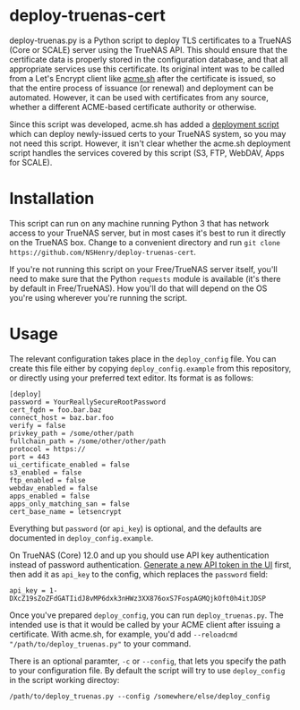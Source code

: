 # deploy-truenas-cert

deploy-truenas.py is a Python script to deploy TLS certificates to a TrueNAS (Core or SCALE) server using the TrueNAS API.  This should ensure that the certificate data is properly stored in the configuration database, and that all appropriate services use this certificate.  Its original intent was to be called from a Let's Encrypt client like [acme.sh](https://github.com/Neilpang/acme.sh) after the certificate is issued, so that the entire process of issuance (or renewal) and deployment can be automated.  However, it can be used with certificates from any source, whether a different ACME-based certificate authority or otherwise.

Since this script was developed, acme.sh has added a [deployment script](https://github.com/acmesh-official/acme.sh/wiki/deployhooks#25-deploy-the-cert-on-truenas-core-server) which can deploy newly-issued certs to your TrueNAS system, so you may not need this script.  However, it isn't clear whether the acme.sh deployment script handles the services covered by this script (S3, FTP, WebDAV, Apps for SCALE).

# Installation
This script can run on any machine running Python 3 that has network access to your TrueNAS server, but in most cases it's best to run it directly on the TrueNAS box.  Change to a convenient directory and run `git clone https://github.com/NSHenry/deploy-truenas-cert`.

If you're not running this script on your Free/TrueNAS server itself, you'll need to make sure that the Python `requests` module is available (it's there by default in Free/TrueNAS).  How you'll do that will depend on the OS you're using wherever you're running the script.

# Usage

The relevant configuration takes place in the `deploy_config` file.  You can create this file either by copying `deploy_config.example` from this repository, or directly using your preferred text editor.  Its format is as follows:

```
[deploy]
password = YourReallySecureRootPassword
cert_fqdn = foo.bar.baz
connect_host = baz.bar.foo
verify = false
privkey_path = /some/other/path
fullchain_path = /some/other/other/path
protocol = https://
port = 443
ui_certificate_enabled = false
s3_enabled = false
ftp_enabled = false
webdav_enabled = false
apps_enabled = false
apps_only_matching_san = false
cert_base_name = letsencrypt
```

Everything but `password` (or `api_key`) is optional, and the defaults are documented in `deploy_config.example`.

On TrueNAS (Core) 12.0 and up you should use API key authentication instead of password authentication.
[Generate a new API token in the UI](https://www.truenas.com/docs/hub/additional-topics/api/#creating-api-keys) first, then add it as `api_key` to the config, which replaces the `password` field:
```
api_key = 1-DXcZ19sZoZFdGATIidJ8vMP6dxk3nHWz3XX876oxS7FospAGMQjkOft0h4itJDSP
```

Once you've prepared `deploy_config`, you can run `deploy_truenas.py`.  The intended use is that it would be called by your ACME client after issuing a certificate.  With acme.sh, for example, you'd add `--reloadcmd "/path/to/deploy_truenas.py"` to your command.

There is an optional paramter, `-c` or `--config`, that lets you specify the path to your configuration file. By default the script will try to use `deploy_config` in the script working directoy:

```
/path/to/deploy_truenas.py --config /somewhere/else/deploy_config
```
